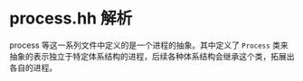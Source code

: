 # process.hh 解析

process 等这一系列文件中定义的是一个进程的抽象。其中定义了 `Process` 类来抽象的表示独立于特定体系结构的进程，后续各种体系结构会继承这个类，拓展出各自的进程。


